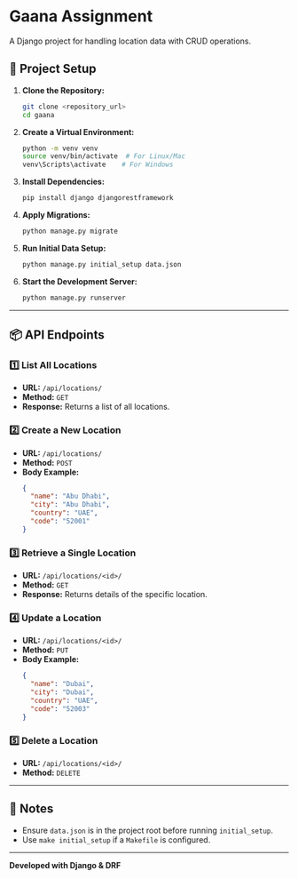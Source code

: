 # Gaana Assignment

A Django project for handling location data with CRUD operations.

## 🚀 Project Setup

1. **Clone the Repository:**  
   ```bash
   git clone <repository_url>
   cd gaana
   ```

2. **Create a Virtual Environment:**  
   ```bash
   python -m venv venv
   source venv/bin/activate  # For Linux/Mac
   venv\Scripts\activate    # For Windows
   ```

3. **Install Dependencies:**  
   ```bash
   pip install django djangorestframework
   ```

4. **Apply Migrations:**  
   ```bash
   python manage.py migrate
   ```

5. **Run Initial Data Setup:**  
   ```bash
   python manage.py initial_setup data.json
   ```

6. **Start the Development Server:**  
   ```bash
   python manage.py runserver
   ```

---

## 📦 API Endpoints

### 1️⃣ **List All Locations**  
- **URL:** `/api/locations/`  
- **Method:** `GET`  
- **Response:** Returns a list of all locations.

### 2️⃣ **Create a New Location**  
- **URL:** `/api/locations/`  
- **Method:** `POST`  
- **Body Example:**  
  ```json
  {
    "name": "Abu Dhabi",
    "city": "Abu Dhabi",
    "country": "UAE",
    "code": "52001"
  }
  ```

### 3️⃣ **Retrieve a Single Location**  
- **URL:** `/api/locations/<id>/`  
- **Method:** `GET`  
- **Response:** Returns details of the specific location.

### 4️⃣ **Update a Location**  
- **URL:** `/api/locations/<id>/`  
- **Method:** `PUT`  
- **Body Example:**  
  ```json
  {
    "name": "Dubai",
    "city": "Dubai",
    "country": "UAE",
    "code": "52003"
  }
  ```

### 5️⃣ **Delete a Location**  
- **URL:** `/api/locations/<id>/`  
- **Method:** `DELETE`

---

## 🔑 Notes
- Ensure `data.json` is in the project root before running `initial_setup`.
- Use `make initial_setup` if a `Makefile` is configured.

---

**Developed with Django & DRF**

